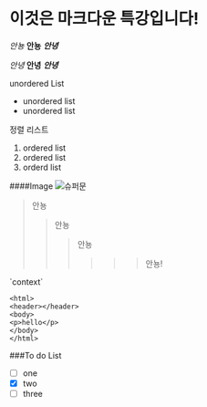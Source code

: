 # 이것은 마크다운 특강입니다!
*안뇽*
**안뇽** 
***안녕*** 


_안녕_
__안녕__
___안녕___

 unordered List

* unordered list
* unordered list

정렬 리스트

1. ordered list
2. ordered list
3. orderd list

####Image
![슈퍼문](https://www.google.co.kr/url?sa=i&rct=j&q=&esrc=s&source=images&cd=&cad=rja&uact=8&ved=&url=http%3A%2F%2Fgroovysean.tistory.com%2F203&psig=AFQjCNHAwtmkVYLSb8HWsFHqrDzkQG74xQ&ust=1474951310909677)

>안뇽
>>안뇽
>>>안뇽
>>>>>>안뇽!


<html>
`context`
</html>

```
<html>
<header></header>
<body>
<p>hello</p>
</body>
</html>
```

###To do List

- [ ] one
- [x] two
- [ ] three
